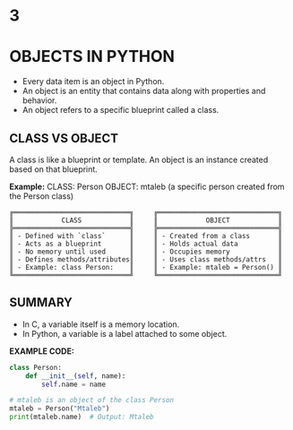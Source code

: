 # 3

# OBJECTS IN PYTHON

- Every data item is an object in Python.
- An object is an entity that contains data along with properties and behavior.
- An object refers to a specific blueprint called a class.

## CLASS VS OBJECT

A class is like a blueprint or template.
An object is an instance created based on that blueprint.

**Example:**
CLASS: Person
OBJECT: mtaleb (a specific person created from the Person class)

```abap
╔═════════════════════════════╗     ╔══════════════════════════════╗
║            CLASS            ║     ║            OBJECT            ║
╠═════════════════════════════╣     ╠══════════════════════════════╣
║ - Defined with `class`      ║     ║ - Created from a class       ║
║ - Acts as a blueprint       ║     ║ - Holds actual data          ║
║ - No memory until used      ║     ║ - Occupies memory            ║
║ - Defines methods/attributes║     ║ - Uses class methods/attrs   ║
║ - Example: class Person:    ║     ║ - Example: mtaleb = Person() ║
╚═════════════════════════════╝     ╚══════════════════════════════╝

```

## SUMMARY

- In C, a variable itself is a memory location.
- In Python, a variable is a label attached to some object.

**EXAMPLE CODE:**

```python
class Person:
    def __init__(self, name):
        self.name = name

# mtaleb is an object of the class Person
mtaleb = Person("Mtaleb")
print(mtaleb.name)  # Output: Mtaleb

```
